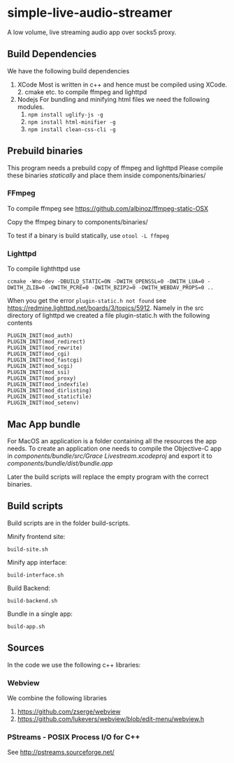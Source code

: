 # simple-live-audio-streamer
A low volume, live streaming audio app over socks5 proxy.

## Build Dependencies
We have the following build dependencies

1.  XCode
    Most is written in c++ and hence must be compiled using XCode.
    2. cmake etc. to compile ffmpeg and lighttpd
3. Nodejs
    For bundling and minifying html files we need the following modules.
    1.    `npm install uglify-js -g`
    2.    `npm install html-minifier -g`
    3.    `npm install clean-css-cli -g`

## Prebuild binaries
This program needs a prebuild copy of ffmpeg and lighttpd
Please compile these binaries *statically* and place them inside components/binaries/

### FFmpeg
To compile ffmpeg see https://github.com/albinoz/ffmpeg-static-OSX

Copy the ffmpeg binary to components/binaries/

To test if a binary is build statically, use `otool -L ffmpeg` 

### Lighttpd
To compile lighthttpd use
    
    ccmake -Wno-dev -DBUILD_STATIC=ON -DWITH_OPENSSL=0 -DWITH_LUA=0 -DWITH_ZLIB=0 -DWITH_PCRE=0 -DWITH_BZIP2=0 -DWITH_WEBDAV_PROPS=0 ..
    
When you get the error `plugin-static.h not found` see https://redmine.lighttpd.net/boards/3/topics/5912.
Namely in the src directory of lighttpd we created a file plugin-static.h with the following contents

    PLUGIN_INIT(mod_auth)
    PLUGIN_INIT(mod_redirect)
    PLUGIN_INIT(mod_rewrite)
    PLUGIN_INIT(mod_cgi)
    PLUGIN_INIT(mod_fastcgi)
    PLUGIN_INIT(mod_scgi)
    PLUGIN_INIT(mod_ssi)
    PLUGIN_INIT(mod_proxy)
    PLUGIN_INIT(mod_indexfile)
    PLUGIN_INIT(mod_dirlisting)
    PLUGIN_INIT(mod_staticfile)
    PLUGIN_INIT(mod_setenv)

## Mac App bundle
For MacOS an application is a folder containing all the resources the app needs.
To create an application one needs to compile the Objective-C app in *components/bundle/src/Grace Livestream.xcodeproj* and
export it to *components/bundle/dist/bundle.app*

Later the build scripts will replace the empty program with the correct binaries.

## Build scripts    
Build scripts are in the folder build-scripts.

Minify frontend site:

    build-site.sh

Minify app interface:
    
    build-interface.sh
    
Build Backend:
        
    build-backend.sh

Bundle in a single app:

    build-app.sh

## Sources 
In the code we use the following c++ libraries:

### Webview
We combine the following libraries
1. https://github.com/zserge/webview
2. https://github.com/lukevers/webview/blob/edit-menu/webview.h

### PStreams - POSIX Process I/O for C++

See http://pstreams.sourceforge.net/
